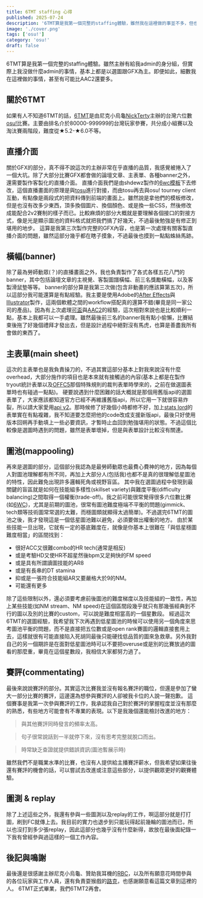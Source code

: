 ```yaml
---
title: 6TMT staffing 心得
published: 2025-07-24
description: '6TMT算是我第一個完整的staffing體驗，雖然我在這裡做的事並不多，但也不算少。'
image: './cover.png'
tags: ['osu!']
category: 'osu!'
draft: false
---
```

6TMT算是我第一個完整的staffing體驗。雖然主辦有給我admin的身分組，但實際上我沒做什麼admin的事情，基本上都是以選圖跟GFX為主。即便如此，細數我在這裡做的事情，甚至有可能比AAC2還要多。

## 關於6TMT
如果有人不知道6TMT的話，[6TMT](https://osu.ppy.sh/community/forums/topics/2068936?n=1)是由尼克小烏龜[NickTerty](https://nickterty.github.io/)主辦的台灣六位數[osu!](https://osu.ppy.sh/)比賽。主要由排名介於80000-999999的台灣玩家參賽，共分成小組賽以及淘汰賽兩階段，難度從★5.2-★6.0不等。

## 直播介面
關於GFX的部分，真不得不說這次的主辦非常在乎直播的品質，我感覺被捲入了一個大坑。除了大部分比賽GFX都會做的論壇文章、主表單、各種banner之外，還需要製作客製化的直播介面。
直播介面我們是由shdewz製作的[6wc模板](https://github.com/shdewz/6wc-stream-overlay)下去修改，這個直播畫面的原理是與[tosu](https://github.com/tosuapp/tosu)進行對接，而由tosu再去與osu! tourney client互動，有點像是兩段式的把資料傳到前端的畫面上。雖然說是拿他們的模板修改，但是也沒有改多少東西，頂多換個圖片、換個顏色、或是換一些CSS，然後修改成能配合2v2賽制的樣子而已。比較麻煩的部分大概就是要理解各個接口的對接方式，像是光是顯示圖池的資料格式就把我們搞了好幾天，不過最後勉強是有修正到堪用的地步。
這算是我第三次製作完整的GFX內容，也是第一次處理有關客製直播介面的問題，雖然這部分幾乎都在瞎子摸象，不過最後也摸到一點點蛛絲馬跡。

## 橫幅(banner)
除了最為勞師動眾(？)的直播畫面之外，我也負責製作了各式各樣五花八門的banner，其中包括論壇文章的主視覺、客製圖譜橫幅、前三名獎勵橫幅，以及客製滑鼠墊等等。
banner的部分算是我第三次做(包含非動畫的應該算第五次)，所以這部分我可能還算是有點經驗。我主要是使用Adobe的[After Effects](https://www.adobe.com/tw/products/aftereffects.html)與[Illustrator](https://www.adobe.com/tw/products/illustrator.html)製作，這兩個軟體之間的workflow搭配真的還算不錯(畢竟是同一家公司的產品)。因為有上次處理[可盃](https://osu.ppy.sh/community/forums/topics/2023562?n=1)與[AAC2](https://osu.ppy.sh/community/forums/topics/2001876?n=1)的經驗，這次相對來說也是比較順利一點，基本上我都可以一手處理。雖然最後前三名的banner我有點小偷懶，比賽結束後拖了好幾個禮拜才發出去，但是設計過程中絕對沒有馬虎，也算是善盡我所有會做的東西了。

## 主表單(main sheet)
這次的主表單也是我負責操刀的，不過其實這部分基本上對我來說沒有什麼overhead，大部分施作的項目也是本來就有接觸過的內容(基本上都是在製作tryout統計表單以及[OFFC5](https://osu.ppy.sh/community/forums/topics/2074099?n=1)那個特殊規則的裁判表單時學來的，之前在做選圖表單時也有碰過一點點)。
硬要說遇到什麼困難的話大概就是那個用舊版api的選圖表單了，大家應該都知道官方已經不再維護舊版api，所以它用一下就很容易炸裂，所以請大家愛用[api v2](https://osu.ppy.sh/docs/index.html#introduction)。那時候修了好幾個小時都修不好，加上[stats lord](https://osu.ppy.sh/users/7844501)的表單實在有點複雜，我不知道要怎麼把他的code改成支援新版api，最後只好使用版本回朔再手動填上一些必要資訊，才暫時止血回到勉強堪用的狀態。不過這個比較像是選圖時遇到的問題，雖然是表單壞掉，但是與表單設計比較沒有關連。

## 圖池(mappooling)
再來是選圖的部分，這個部分我認為是最勞師動眾也最費心費神的地方，因為每個人對圖池理解都有所不同，再加上大部分人(包括我)也都不是真的很理解低星圖池的特性，因此難免出現許多邏輯死角或視野盲區。
其中我在選圖過程中發現到最關鍵的盲區就是如何在技能組多樣性(skillset variety)與難度平衡(difficulty balancing)之間取得一個權衡(trade-off)。我之前可能很常覺得很多六位數比賽(如[6WC](https://osu.ppy.sh/community/forums/topics/1942416?n=1))，尤其是前期的圖池，很常有圖池難度極端不平衡的問題(gimmick、tech類等技術圖常常選的太難，而穩圖類就顯得太過簡單)。不過選完6TMT的圖池之後，我才發現這是一個低星圖池難以避免，必須要做出權衡的地方。
由於某些技能一旦出現，它就有一定的基底難度在，就像是你基本上很難在「與低星穩圖難度相當」的區間找到：
- 很好ACC又很難combo的HR tech(通常是相反)
- 或是考驗HD又使HR不超星然後bpm又足夠快的FM speed
- 或是具有所謂讀圖技能的AR8
- 或是有長串的DT stamina
- 抑或是一張符合技能組AR又要嚴格大於9的NM。
- 可能還有更多

除了這些限制以外，還必須要考慮前後圖池的難度梯度以及技能組的一致性，再加上某些技能(如NM stream、NM speed)在這個區間段幾乎就只有那幾張經典到不行的圖以及別的比賽的custom，可以說是難度相當高的一個星數段。
經過這次6TMT的選圖經驗，我希望我下次再遇到低星圖池的時候可以使用另一個角度來思考圖池平衡的問題，而不是直接把五位數或是open rank賽圖的邏輯直接套用上去，這樣就很有可能直接陷入死胡同最後只能硬找低品質的圖來急救章。另外我對自己的另一個期許是在面對低星圖池時可以不要把overuse或是別的比賽放過的圖看的那麼重，畢竟在這個星數段，我相信大家都努力過了。

## 賽評(commentating)
最後來說說賽評的部分。其實這次比賽我並沒有報名賽評的職位，但還是參加了蠻大一部分比賽的賽評，這邊還為想參與賽評的人卻被我卡位的人說一聲抱歉。
這個賽事是我第一次參與賽評的工作，我承認我自己對於賽評的掌握程度並沒有那麼的熟悉，有些地方可能會有不專業的表現。以下是我幾個還能檢討改進的地方：

> 與其他賽評同時發言的頻率太高。


> 句子很常說話到一半就停下來，沒有思考完整就脫口而出。

> 時常缺乏查證就提供錯誤資訊(圖池暫展示時)

雖然我們不是職業水準的比賽，也沒有人提供給主播賽評薪水，但我希望如果往後還有賽評的機會的話，可以嘗試去改進或注意這些部分，以提供觀眾更好的觀賽體驗。

## 圖測 & replay
除了上述這些之外，我還有參與一些圖測以及replay的工作，啊這部分就是打打圖，刷到FC就傳上去。我目前的實力也退步到只能玩得起前幾輪的圖池而已，所以也沒打到多少張replay，因此這部分也幾乎沒有什麼新得，故放在最後面紀錄一下我有曾經參與過這樣的一個工作內容。

## 後記與鳴謝
最後還是很感謝主辦尼克小烏龜、贊助我耳機的[RBC](https://osu.ppy.sh/users/11006601)，以及所有願意花時間參與的各位玩家與工作人員，還有負責耍猴戲的[路克](https://osu.ppy.sh/users/33689349)，也感謝願意看這篇文章到這裡的人。
6TMT正式畢業，我們6TMT2再會。